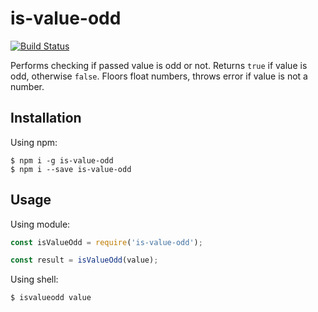 # is-value-odd

[![Build Status](https://travis-ci.org/alexpoltava/isvalueodd.svg?branch=master)](https://travis-ci.org/alexpoltava/isvalueodd)

Performs checking if passed value is odd or not.
Returns `true` if value is odd, otherwise `false`.
Floors float numbers, throws error if value is not a number.

## Installation

Using npm:
```shell
$ npm i -g is-value-odd
$ npm i --save is-value-odd
```

## Usage

Using module:
```js
const isValueOdd = require('is-value-odd');

const result = isValueOdd(value);
```

Using shell:
```shell
$ isvalueodd value
```
